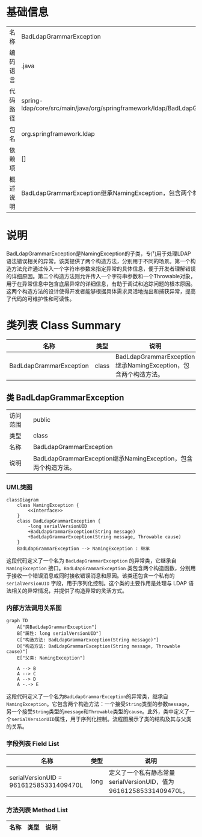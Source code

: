# 基础信息

|      |      |
|------|------|
| 名称 | BadLdapGrammarException |
| 编码语言 | .java |
| 代码路径 | spring-ldap/core/src/main/java/org/springframework/ldap/BadLdapGrammarException.java |
| 包名 | org.springframework.ldap |
| 依赖项 | [] |
| 概述说明 | BadLdapGrammarException继承NamingException，包含两个构造方法。 |

# 说明

BadLdapGrammarException是NamingException的子类，专门用于处理LDAP语法错误相关的异常。该类提供了两个构造方法，分别用于不同的场景。第一个构造方法允许通过传入一个字符串参数来指定异常的具体信息，便于开发者理解错误的详细原因。第二个构造方法则允许传入一个字符串参数和一个Throwable对象，用于在异常信息中包含底层异常的详细信息，有助于调试和追踪问题的根本原因。这两个构造方法的设计使得开发者能够根据具体需求灵活地抛出和捕获异常，提高了代码的可维护性和可读性。

# 类列表 Class Summary

| 名称   | 类型  | 说明 |
|-------|------|-------------|
| BadLdapGrammarException | class | BadLdapGrammarException继承NamingException，包含两个构造方法。 |



## 类 BadLdapGrammarException

|      |      |
|------|------|
| 访问范围 | public |
| 类型 | class |
| 名称 | BadLdapGrammarException |
| 说明 | BadLdapGrammarException继承NamingException，包含两个构造方法。 |


### UML类图

```mermaid
classDiagram
    class NamingException {
        <<Interface>>
    }
    class BadLdapGrammarException {
        -long serialVersionUID
        +BadLdapGrammarException(String message)
        +BadLdapGrammarException(String message, Throwable cause)
    }
    BadLdapGrammarException --> NamingException : 继承
```

这段代码定义了一个名为 `BadLdapGrammarException` 的异常类，它继承自 `NamingException` 接口。`BadLdapGrammarException` 类包含两个构造函数，分别用于接收一个错误消息或同时接收错误消息和原因。该类还包含一个私有的 `serialVersionUID` 字段，用于序列化控制。这个类的主要作用是处理与 LDAP 语法相关的异常情况，并提供了构造异常的灵活方式。


### 内部方法调用关系图

```mermaid
graph TD
    A["类BadLdapGrammarException"]
    B["属性: long serialVersionUID"]
    C["构造方法: BadLdapGrammarException(String message)"]
    D["构造方法: BadLdapGrammarException(String message, Throwable cause)"]
    E["父类: NamingException"]

    A --> B
    A --> C
    A --> D
    A -.-> E
```

这段代码定义了一个名为`BadLdapGrammarException`的异常类，继承自`NamingException`。它包含两个构造方法：一个接受`String`类型的参数`message`，另一个接受`String`类型的`message`和`Throwable`类型的`cause`。此外，类中定义了一个`serialVersionUID`属性，用于序列化控制。流程图展示了类的结构及其与父类的关系。

### 字段列表 Field List

| 名称  | 类型  | 说明 |
|-------|-------|------|
| serialVersionUID = 961612585331409470L | long | 定义了一个私有静态常量serialVersionUID，值为961612585331409470L。 |

### 方法列表 Method List

| 名称  | 类型  | 说明 |
|-------|-------|------|




